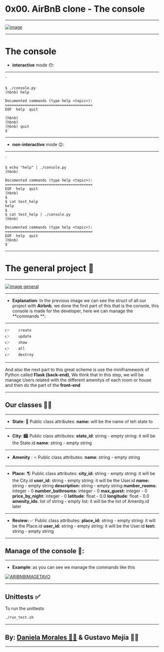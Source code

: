 # 0x00. AirBnB clone - The console

------------

[![image](https://holbertonintranet.s3.amazonaws.com/uploads/medias/2018/6/65f4a1dd9c51265f49d0.png?X-Amz-Algorithm=AWS4-HMAC-SHA256&X-Amz-Credential=AKIARDDGGGOUWMNL5ANN%2F20201104%2Fus-east-1%2Fs3%2Faws4_request&X-Amz-Date=20201104T154544Z&X-Amz-Expires=86400&X-Amz-SignedHeaders=host&X-Amz-Signature=e61f77c0262f5b539ec085adb15dffb215001e13fc173858bb4ed635ca34bb74 "image")](http://https://holbertonintranet.s3.amazonaws.com/uploads/medias/2018/6/65f4a1dd9c51265f49d0.png?X-Amz-Algorithm=AWS4-HMAC-SHA256&X-Amz-Credential=AKIARDDGGGOUWMNL5ANN%2F20201104%2Fus-east-1%2Fs3%2Faws4_request&X-Amz-Date=20201104T154544Z&X-Amz-Expires=86400&X-Amz-SignedHeaders=host&X-Amz-Signature=e61f77c0262f5b539ec085adb15dffb215001e13fc173858bb4ed635ca34bb74 "image")

------------

# The console 

* **interactive** mode  😯:

------------

`

	$ ./console.py
	(hbnb) help

	Documented commands (type help <topic>):
	========================================
	EOF  help  quit

	(hbnb) 
	(hbnb) 
	(hbnb) quit
	$`

------------

* **non-interactive** mode 😌:  

------------
`


	$ echo "help" | ./console.py
	(hbnb)

	Documented commands (type help <topic>):
	========================================
	EOF  help  quit
	(hbnb) 
	$
	$ cat test_help
	help
	$
	$ cat test_help | ./console.py
	(hbnb)

	Documented commands (type help <topic>):
	========================================
	EOF  help  quit
	(hbnb) 
	$`



------------
# The general project 👋

------------
[![image general](https://holbertonintranet.s3.amazonaws.com/uploads/medias/2018/6/815046647d23428a14ca.png?X-Amz-Algorithm=AWS4-HMAC-SHA256&X-Amz-Credential=AKIARDDGGGOUWMNL5ANN%2F20201104%2Fus-east-1%2Fs3%2Faws4_request&X-Amz-Date=20201104T154544Z&X-Amz-Expires=86400&X-Amz-SignedHeaders=host&X-Amz-Signature=ea1fa15ce7eafa6a77037f793682f22eb8b6685d7f018551ca63a54abe72d4a1 "image general")](http://https://holbertonintranet.s3.amazonaws.com/uploads/medias/2018/6/815046647d23428a14ca.png?X-Amz-Algorithm=AWS4-HMAC-SHA256&X-Amz-Credential=AKIARDDGGGOUWMNL5ANN%2F20201104%2Fus-east-1%2Fs3%2Faws4_request&X-Amz-Date=20201104T154544Z&X-Amz-Expires=86400&X-Amz-SignedHeaders=host&X-Amz-Signature=ea1fa15ce7eafa6a77037f793682f22eb8b6685d7f018551ca63a54abe72d4a1 "image general")


------------

* **Explanation**:  In the previous image we can see the struct of all our project with **Airbnb**, we done the first part of this that is the console, this console is made for the developer, here we can manage the **commands **:

------------

	👉	 create
	👉	 update
	👉	 show
	👉	 all
	👉	 destroy

------------

And also the next part to this great scheme is use the miniframework of Python called **Flask  (back-end)**, We think that in this step, we will be manage Users related with the different amenitys of each room or house and then do the part of the **front-end**

------------
## Our classes 🙌🏻

------------

* **State**: 🌆
	Public class attributes:
	**name:** will be the name of teh state to

------------

* **City**: 🏙
	Public class attributes:
	**state_id**: string - empty string: it will be the State.id
	**name**: string - empty string

------------

* **Amenity** : ⭐️
	Public class attributes:
	**name**: string - empty string

------------


* **Place:** 🌎
	Public class attributes:
	**city_id:** string - empty string: it will be the City.id
	**user_id:** string - empty string: it will be the User.id
	**name:** string - empty string
	**description:** string - empty string
	**number_rooms:** integer - 0
	**number_bathrooms:** integer - 0
	**max_guest:** integer - 0
	**price_by_night:** integer - 0
	**latitude**: float - 0.0
	**longitude**: float - 0.0
	**amenity_ids**: list of string - empty list: it will be the list of Amenity.id later

------------


* **Review:** ✅
	Public class attributes:
	**place_id:** string - empty string: it will be the Place.id
	**user_id:** string - empty string: it will be the User.id
	**text:** string - empty string


------------
## Manage of the console 🌈:

------------

* **Example**: as you can see we manage the commands like this

<a href="https://ibb.co/Gk4wKSW"><img src="https://i.ibb.co/92kXF5b/ARIBNBIMAGETAVO.png" alt="ARIBNBIMAGETAVO" border="0"></a>

------------

## Unittests ✅
To run the unittests
```bash
./run_test.sh
```

------------

## By: <a href="https://github.com/daniela2001-png">Daniela Morales 🙋‍♀️</a>  & <a herf="https://github.com/Athesto">Gustavo Mejía 🙋‍♂️</a>

------------

